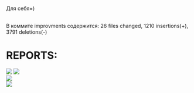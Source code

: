 Для себя=)
 
 <br>
 В коммите improvments  содержится:  26 files changed, 1210 insertions(+), 3791 deletions(-)

<h1>REPORTS:</h1>
<img src="https://m.vk.com/doc40778210_473334723"> 
<img src="https://vk.com/doc40778210_473334723"> 
<br>
<img src="https://pp.userapi.com/c830400/v830400915/185cf5/wJw_p-j2sQM.jpg">
<br>
<img src="https://pp.userapi.com/c830400/v830400915/185cd9/3UqFfqvJAYw.jpg">

